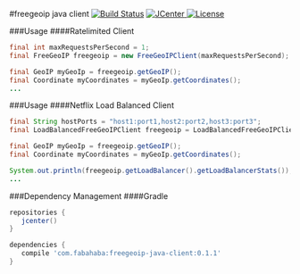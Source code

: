 #freegeoip java client [![Build Status](https://travis-ci.org/jamespedwards42/freegeoip-java-client.svg?branch=master)](https://travis-ci.org/jamespedwards42/freegeoip-java-client) [![JCenter](https://api.bintray.com/packages/jamespedwards42/libs/freegeoip-java-client/images/download.svg) ](https://bintray.com/jamespedwards42/libs/freegeoip-java-client/_latestVersion) [![License](http://img.shields.io/badge/license-Apache--2-blue.svg?style=flat) ](http://www.apache.org/licenses/LICENSE-2.0)


###Usage
####Ratelimited Client
```java
final int maxRequestsPerSecond = 1;
final FreeGeoIP freegeoip = new FreeGeoIPClient(maxRequestsPerSecond);

final GeoIP myGeoIp = freegeoip.getGeoIP();
final Coordinate myCoordinates = myGeoIp.getCoordinates();
...
```
###Usage
####Netflix Load Balanced Client
```java
final String hostPorts = "host1:port1,host2:port2,host3:port3";
final LoadBalancedFreeGeoIPClient freegeoip = LoadBalancedFreeGeoIPClient.createDefault(hostPorts);

final GeoIP myGeoIp = freegeoip.getGeoIP();
final Coordinate myCoordinates = myGeoIp.getCoordinates();

System.out.println(freegeoip.getLoadBalancer().getLoadBalancerStats());
...
```

###Dependency Management
####Gradle
```groovy
repositories {
   jcenter()
}

dependencies {
   compile 'com.fabahaba:freegeoip-java-client:0.1.1'
}
```
